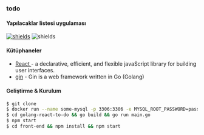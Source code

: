 ### todo

#### Yapılacaklar listesi uygulaması


[![shields](https://img.shields.io/badge/made%20with-javascript-blue?logo=javascript&style=for-the-badge&logoColor=white)](https://www.javascript.com/) ![shields](https://img.shields.io/badge/License-apache-green.svg?logo=read-the-docs&style=for-the-badge&logoColor=white)

#### Kütüphaneler
* [React ](https://github.com/facebook/react) - a declarative, efficient, and flexible javaScript library for building user interfaces.
* [gin](https://github.com/gin-gonic/gin) - Gin is a web framework written in Go (Golang)


#### Geliştirme & Kurulum

```sh
$ git clone
$ docker run --name some-mysql -p 3306:3306 -e MYSQL_ROOT_PASSWORD=passowrd -d mysql
$ cd golang-react-to-do && go build && go run main.go
$ npm start
$ cd front-end && npm install && npm start
```
